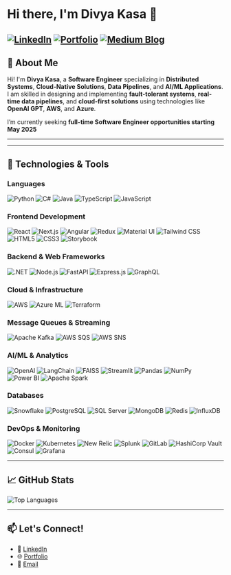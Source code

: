 # Hi there, I'm Divya Kasa 👋

[![LinkedIn](https://img.shields.io/badge/LinkedIn-0077B5?style=for-the-badge&logo=linkedin&logoColor=white)](https://linkedin.com/in/divya-kasa)
[![Portfolio](https://img.shields.io/badge/Portfolio-FF69B4?style=for-the-badge&logo=firefox&logoColor=white)](https://divyakasa.com)
[![Medium Blog](https://img.shields.io/badge/Medium-FF69B4?style=for-the-badge&logo=firefox&logoColor=white)](https://medium.com/@divyakasa.edu)
---

## 🌟 About Me

Hi! I'm **Divya Kasa**, a **Software Engineer** specializing in **Distributed Systems**, **Cloud-Native Solutions**, **Data Pipelines**, and **AI/ML Applications**. I am skilled in designing and implementing **fault-tolerant systems**, **real-time data pipelines**, and **cloud-first solutions** using technologies like **OpenAI GPT**, **AWS**, and **Azure**.

I’m currently seeking **full-time Software Engineer opportunities starting May 2025**

---

---
## 🔧 Technologies & Tools
### **Languages**
![Python](https://img.shields.io/badge/Python-3776AB?style=flat&logo=python&logoColor=white)
![C#](https://img.shields.io/badge/C%23-239120?style=flat&logo=c-sharp&logoColor=white)
![Java](https://img.shields.io/badge/Java-ED8B00?style=flat&logo=java&logoColor=white)
![TypeScript](https://img.shields.io/badge/TypeScript-007ACC?style=flat&logo=typescript&logoColor=white)
![JavaScript](https://img.shields.io/badge/JavaScript-F7DF1E?style=flat&logo=javascript&logoColor=black)



### **Frontend Development**
![React](https://img.shields.io/badge/React-20232A?style=flat&logo=react&logoColor=61DAFB)
![Next.js](https://img.shields.io/badge/Next.js-000000?style=flat&logo=nextdotjs&logoColor=white)
![Angular](https://img.shields.io/badge/Angular-DD0031?style=flat&logo=angular&logoColor=white)
![Redux](https://img.shields.io/badge/Redux-764ABC?style=flat&logo=redux&logoColor=white)
![Material UI](https://img.shields.io/badge/Material_UI-0081CB?style=flat&logo=material-ui&logoColor=white)
![Tailwind CSS](https://img.shields.io/badge/Tailwind_CSS-38B2AC?style=flat&logo=tailwind-css&logoColor=white)
![HTML5](https://img.shields.io/badge/HTML5-E34F26?style=flat&logo=html5&logoColor=white)
![CSS3](https://img.shields.io/badge/CSS3-1572B6?style=flat&logo=css3&logoColor=white)
![Storybook](https://img.shields.io/badge/Storybook-FF4785?style=flat&logo=storybook&logoColor=white)

### **Backend & Web Frameworks**
![.NET](https://img.shields.io/badge/.NET-512BD4?style=flat&logo=dotnet&logoColor=white)
![Node.js](https://img.shields.io/badge/Node.js-339933?style=flat&logo=nodedotjs&logoColor=white)
![FastAPI](https://img.shields.io/badge/FastAPI-009688?style=flat&logo=fastapi&logoColor=white)
![Express.js](https://img.shields.io/badge/Express.js-000000?style=flat&logo=express&logoColor=white)
![GraphQL](https://img.shields.io/badge/GraphQL-E10098?style=flat&logo=graphql&logoColor=white)

### **Cloud & Infrastructure**
![AWS](https://img.shields.io/badge/AWS-232F3E?style=flat&logo=amazon-aws&logoColor=white)
![Azure ML](https://img.shields.io/badge/Azure_ML-0078D4?style=flat&logo=microsoft-azure&logoColor=white)
![Terraform](https://img.shields.io/badge/Terraform-7B42BC?style=flat&logo=terraform&logoColor=white)


### **Message Queues & Streaming**
![Apache Kafka](https://img.shields.io/badge/Apache_Kafka-231F20?style=flat&logo=apache-kafka&logoColor=white)
![AWS SQS](https://img.shields.io/badge/AWS_SQS-FF9900?style=flat&logo=amazon-aws&logoColor=white)
![AWS SNS](https://img.shields.io/badge/AWS_SNS-FF9900?style=flat&logo=amazon-aws&logoColor=white)

### **AI/ML & Analytics**
![OpenAI](https://img.shields.io/badge/OpenAI-412991?style=flat&logo=openai&logoColor=white)
![LangChain](https://img.shields.io/badge/LangChain-008080?style=flat&logo=python&logoColor=white)
![FAISS](https://img.shields.io/badge/FAISS-282828?style=flat&logo=faiss&logoColor=white)
![Streamlit](https://img.shields.io/badge/Streamlit-FF4B4B?style=flat&logo=streamlit&logoColor=white)
![Pandas](https://img.shields.io/badge/Pandas-150458?style=flat&logo=pandas&logoColor=white)
![NumPy](https://img.shields.io/badge/NumPy-013243?style=flat&logo=numpy&logoColor=white)
![Power BI](https://img.shields.io/badge/Power_BI-F2C811?style=flat&logo=power-bi&logoColor=black)
![Apache Spark](https://img.shields.io/badge/Apache_Spark-E25A1C?style=flat&logo=apache-spark&logoColor=white)

### **Databases**
![Snowflake](https://img.shields.io/badge/Snowflake-29B5E8?style=flat&logo=snowflake&logoColor=white)
![PostgreSQL](https://img.shields.io/badge/PostgreSQL-316192?style=flat&logo=postgresql&logoColor=white)
![SQL Server](https://img.shields.io/badge/SQL_Server-CC2927?style=flat&logo=microsoft-sql-server&logoColor=white)
![MongoDB](https://img.shields.io/badge/MongoDB-47A248?style=flat&logo=mongodb&logoColor=white)
![Redis](https://img.shields.io/badge/Redis-DC382D?style=flat&logo=redis&logoColor=white)
![InfluxDB](https://img.shields.io/badge/InfluxDB-22ADF6?style=flat&logo=influxdb&logoColor=white)

### **DevOps & Monitoring**
![Docker](https://img.shields.io/badge/Docker-2496ED?style=flat&logo=docker&logoColor=white)
![Kubernetes](https://img.shields.io/badge/Kubernetes-326CE5?style=flat&logo=kubernetes&logoColor=white)
![New Relic](https://img.shields.io/badge/New_Relic-008C99?style=flat&logo=new-relic&logoColor=white)
![Splunk](https://img.shields.io/badge/Splunk-000000?style=flat&logo=splunk&logoColor=white)
![GitLab](https://img.shields.io/badge/GitLab-FCA121?style=flat&logo=gitlab&logoColor=white)
![HashiCorp Vault](https://img.shields.io/badge/HashiCorp_Vault-000000?style=flat&logo=vault&logoColor=white)
![Consul](https://img.shields.io/badge/Consul-F24C53?style=flat&logo=consul&logoColor=white)
![Grafana](https://img.shields.io/badge/Grafana-F46800?style=flat&logo=grafana&logoColor=white)

----------

## 📈 GitHub Stats


![Top Languages](https://github-readme-stats.vercel.app/api/top-langs/?username=divyakasa-09&layout=compact&theme=radical)


---


## 📫 Let's Connect!
- 💼 [LinkedIn](https://linkedin.com/in/divya-kasa)
- 🌐 [Portfolio](https://divyakasa.com)
- 📧 [Email](mailto:divyakasa.edu@gmail.com)
